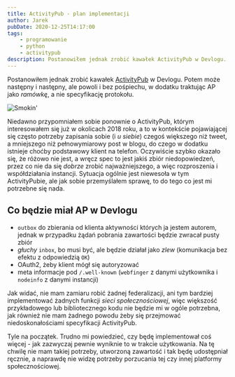 ```yaml
---
title: ActivityPub - plan implementacji
author: Jarek
pubDate: 2020-12-25T14:17:00
tags:
    - programowanie
    - python
    - activitypub
description: Postanowiłem jednak zrobić kawałek ActivityPub w Devlogu. Potem może następny i następny, ale powoli i bez pośpiechu, w dodatku traktując AP jako ramówkę, a nie specyfikację protokołu.
---
```


Postanowiłem jednak zrobić kawałek [ActivityPub](https://www.w3.org/TR/activitypub/) w Devlogu. Potem może następny i następny, ale powoli i bez pośpiechu, w dodatku traktując AP jako _ramówkę_, a nie specyfikację protokołu.

![Smokin'](https://i.imgur.com/FHT1ChNh.jpg)

Niedawno przypomniałem sobie ponownie o ActivityPub, którym interesowałem się już w okolicach 2018 roku, a to w kontekście pojawiającej się często potrzeby zapisania sobie (i _u siebie_) czegoś większego niż tweet, a mniejszego niż pełnowymiarowy post w blogu, do czego w dodatku istnieje choćby podstawowy klient na telefon. Oczywiście szybko okazało się, że różowo nie jest, a wręcz spec to jest jakiś zbiór niedopowiedzeń, przez co nie da się _dobrze_ zrobić najważniejszego, a więc rozproszenia i współdziałania instancji. Sytuacja ogólnie jest niewesoła w tym ActivityPubie, ale jak sobie przemyślałem sprawę, to do tego co jest mi potrzebne się nada.

## Co będzie miał AP w Devlogu

-   `outbox` do zbierania od klienta aktywności których ja jestem autorem, jednak w przypadku żądań pobrania zawartości będzie zwracał pusty zbiór
-   _głuchy_ `inbox`, bo musi być, ale będzie działał jako _zlew_ (komunikacja bez efektu z odpowiedzią `OK`)
-   OAuth2, żeby klient mógł się autoryzować
-   meta informacje pod `/.well-known` (`webfinger` z danymi użytkownika i `nodeinfo` z danymi instancji)

Jak widać, nie mam zamiaru robić żadnej federalizacji, ani tym bardziej implementować żadnych funkcji _sieci społecznościowej_, więc większość przykładowego lub bibliotecznego kodu nie będzie mi w ogóle potrzebna, jak również nie mam żadnego powodu żeby się przejmować niedoskonałościami specyfikacji ActivityPub.

Tyle na początek. Trudno mi powiedzieć, czy będę implementował coś więcej - jak zazwyczaj pewnie wyniknie to w trakcie użytkowania. Na tę chwilę nie mam takiej potrzeby, utworzoną zawartość i tak będę udostępniał ręcznie, a naprawdę nie widzę potrzeby porzucania tej czy innej platformy społecznościowej.
